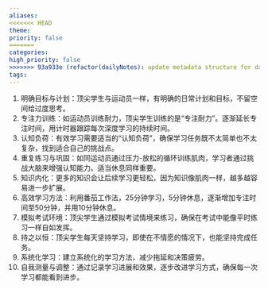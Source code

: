 ```yaml
---
aliases: 
<<<<<<< HEAD
theme: 
priority: false
=======
categories: 
high_priority: false
>>>>>>> 93a933e (refactor(dailyNotes): update metadata structure for daily notes)
tags:
---
```

1. 明确目标与计划：顶尖学生与运动员一样，有明确的日常计划和目标，不留空间给过度思考。
2. 专注力训练：如运动员训练耐力，顶尖学生训练的是“专注耐力”。逐渐延长专注时间，用计时器跟踪每次深度学习的持续时间。
3. 认知负荷：有效学习需要适当的“认知负荷”，确保学习任务既不太简单也不太复杂，找到适合自己的挑战点。
4. 重复练习与巩固：如同运动员通过压力-放松的循环训练肌肉，学习者通过挑战大脑来增强认知能力。适当休息同样重要。
5. 知识内化：更多的知识会让后续学习更轻松，因为知识像肌肉一样，越多越容易进一步扩展。
6. 高效学习方法：利用番茄工作法，25分钟学习，5分钟休息，逐渐增加专注时间至50分钟，并用10分钟休息。
7. 模拟考试环境：顶尖学生通过模拟考试情境来练习，确保在考试中能像平时练习一样自如发挥。
8. 持之以恒：顶尖学生每天坚持学习，即使在不情愿的情况下，也能坚持完成任务。
9. 系统化学习：建立系统化的学习方法，减少拖延和决策疲劳。
10. 自我测量与调整：通过记录学习进展和效果，逐步改进学习方式，确保每一次学习都能看到进步。